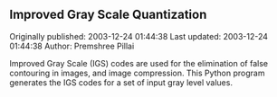 ## Improved Gray Scale Quantization

Originally published: 2003-12-24 01:44:38
Last updated: 2003-12-24 01:44:38
Author: Premshree Pillai

Improved Gray Scale (IGS) codes are used for the elimination of false contouring in images, and image compression. This Python program generates the IGS codes for a set of input gray level values.